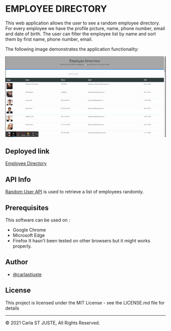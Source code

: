 # EMPLOYEE DIRECTORY

This web application allows the user to see a random employee directory. For every employee we have the profile picture, name, phone number, email and date of birth.
The user can filter the employee list by name and sort them by first name, phone number, email.

The following image demonstrates the application functionality:

![Employee Directory Demo](public/img/employee-directory.gif)

## Deployed link

[Employee Directory](https://employee-directory-r.herokuapp.com/)

## API Info

[Random User API](https://randomuser.me/) is used to retrieve a list of employees randomly.

## Prerequisites

This software can be used on :

- Google Chrome
- Microsoft Edge
- Firefox
  It hasn't been tested on other browsers but it might works properly.

## Author

- [@carlastjuste](http://github.com/carlastjuste)

## License

This project is licensed under the MIT License - see the LICENSE.md file for details

---

© 2021 Carla ST JUSTE, All Rights Reserved.
